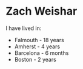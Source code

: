 # Zach Weishar

I have lived in:
* Falmouth - 18 years
* Amherst - 4 years
* Barcelona - 6 months
* Boston - 2 years
